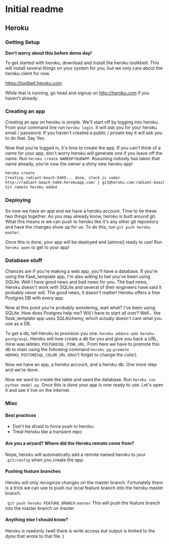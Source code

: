 # Initial readme



## Heroku



### Getting Setup


__Don't worry about this before demo day!__

To get started with heroku, download and install the heroku toolkbelt. This will install several things on your system for you, but we only care about the heroku client for now.

https://toolbelt.heroku.com

While that is running, go head and signup on  http://heroku.com if you haven't already.

### Creating an app

Creating an app on heroku is simple.  We'll start off by logging into heroku. From your command line run `heroku login`. It will ask you for your heroku email / password. If you haven't created a public / private key it will ask you to do that. Say Yes.


Now that you're logged in, it's time to create the app. If you can't think of a name for your app, don't worry heroku will generate one if you leave off the name. Run `heroku create NAMEOFYOURAPP`. Assuming nobody has taken that name already, you're now the owner a shiny new heroku app!

````bash
heroku create
Creating radiant-beach-5469... done, stack is cedar
http://radiant-beach-5469.herokuapp.com/ | git@heroku.com:radiant-beach-5469.git
Git remote heroku added
````


### Deploying

So now we have an app and we have a heroku account. Time to tie these two things together. As you may already know, heroku is built around git. What this means is we can push to heroku like it's any other git repository and have the changes show up for us. To do this, run `git push heroku master`.

Once this is done, your app will be deployed and [almost] ready to use! Run `heroku open` to get to your app!

### Database stuff
Chances are if you're making a web app, you'll have a database. If you're using the flask_template app, I'm also willing to bet you've been using SQLite. Well I have good news and bad news for you.  The bad news, Heroku doesn't work with SQLite and several of their engineers have said it probably never will. The good news, it doesn't matter! Heroku offers a free Postgres DB with every app.

Now at this point you're probably wondering, wait what? I've been using SQLite. How does Postgres help me? Will I have to start all over? Well... the flask_template app uses SQLAlchemy, which actualy doesn't care what you use as a DB.

To get a db, tell Heroku to provision you one. `heroku addons:add heroku-postgresql`. Heroku will now create a db for you and give you back a URL, mine was `HEROKU_POSTGRESQL_PINK_URL`. From here we have to promote this db to main using the following command `heroku pg:promote HEROKU_POSTGRESQL_COLOR_URL` (don't forget to change the color).

Now we have an app, a heroku account, and a heroku db. One more step and we're done.

Now we want to create the table and seed the database. Run `heroku run python model.py`. Once this is done your app is now ready to use. Let's open it and see it live on the internet.

### Misc

#### Best practices

- Don't be afraid to force push to heroku. 
- Treat Heroku like a transient repo

#### Are you a wizard? Where did the Heroku remote come from?

Nope, heroku will automatically add a remote named heroku to your `.git/config` when you create the app.

#### Pushing feature branches

Heroku will only recognize changes on the master branch. Fortunately there is a trick we can use to push our local feature branch into the heroku master branch.

` git push heroku FEATURE_BRANCH:master` This will push the feature branch into the master branch on master


#### Anything else I should know?

Heroku is readonly (well there is write access but output is limited to the dyno that wrote to that file. )


